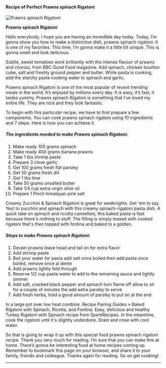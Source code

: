             

#### Recipe of Perfect Prawns spinach Rigatoni

![Prawns spinach Rigatoni](https://img-global.cpcdn.com/recipes/eb5473f0fe90b340/751x532cq70/prawns-spinach-rigatoni-recipe-main-photo.jpg)

**Prawns spinach Rigatoni**

Hello everybody, I hope you are having an incredible day today. Today, I’m gonna show you how to make a distinctive dish, prawns spinach rigatoni. It is one of my favorites. This time, I’m gonna make it a little bit unique. This is gonna smell and look delicious.

Subtle, sweet tomatoes work brilliantly with the intense flavour of prawns and chorizo, from BBC Good Food magazine. Add spinach, chicken bouillon cube, salt and freshly ground pepper and butter. While pasta is cooking, add the starchy pasta cooking water to spinach and garlic.

Prawns spinach Rigatoni is one of the most popular of recent trending meals in the world. It’s enjoyed by millions every day. It is easy, it’s fast, it tastes yummy. Prawns spinach Rigatoni is something that I’ve loved my entire life. They are nice and they look fantastic.

To begin with this particular recipe, we have to first prepare a few components. You can cook prawns spinach rigatoni using 10 ingredients and 7 steps. Here is how you can achieve it.

##### The ingredients needed to make Prawns spinach Rigatoni:

1.  Make ready 100 grams spinach
2.  Make ready 400 grams banana prawns
3.  Take 1 tbs shrimp paste
4.  Prepare 3 clove garlic
5.  Get 100 grams fresh flat parsley
6.  Get 50 grams fresh dill
7.  Get 1 tbs lime
8.  Take 50 grams unsalted butter
9.  Take 1/4 cup extra virgin olive oil
10.  Prepare 1 Pinch himalayan pink salt

Creamy Zucchini & Spinach Rigatoni is great for weeknights. Get 'em to say Yes! to zucchini and spinach with this creamy spinach-rigatoni pasta dish. A quick take on spinach and ricotta cannelloni, this baked pasta is fast because there's nothing to stuff. The filling is simply tossed with cooked rigatoni that's then topped with fontina and baked to a golden.

##### Steps to make Prawns spinach Rigatoni:

1.  Devain prawns leave head and tail on for extra flavor
2.  Add shrimp paste
3.  Boil your water for pasta add salt once boiled then add pasta once boiled, remove once al dente
4.  Add prawns lightly fold through
5.  Reserve 1/2 cup pasta water to add to the remaining sauce and lightly simmer
6.  Add salt, cracked black pepper and spinach turn flame off allow to sit for a couple of minutes the add extra parsley to serve
7.  Add fresh herbs, hold a good amount of parsley to put on at the end

In a large pot over low heat combine. Recipe Pairing Guides » Baked Rigatoni with Spinach, Ricotta, and Fontina. Easy, delicious and healthy Turkey Rigatoni with Spinach recipe from SparkRecipes. In the meantime, cook the rigatoni until it's slightly underdone. Drain and rinse with cool water.

So that is going to wrap it up with this special food prawns spinach rigatoni recipe. Thank you very much for reading. I’m sure that you can make this at home. There’s gonna be interesting food at home recipes coming up. Remember to bookmark this page on your browser, and share it to your family, friends and colleague. Thanks again for reading. Go on get cooking!

* * *